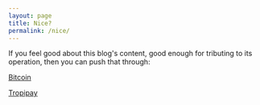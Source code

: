 ```yaml
---
layout: page
title: Nice?
permalink: /nice/
---
```


If you feel good about this blog's content, good enough for tributing to its operation, then you can push that through:

[Bitcoin]()

[Tropipay]()